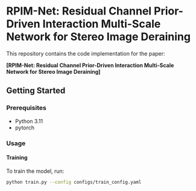 # RPIM-Net: Residual Channel Prior-Driven Interaction Multi-Scale Network for Stereo Image Deraining

This repository contains the code implementation for the paper:

**[RPIM-Net: Residual Channel Prior-Driven Interaction Multi-Scale Network for Stereo Image Deraining]**  
## Getting Started

### Prerequisites

- Python 3.11
- pytorch

### Usage

#### Training

To train the model, run:

```bash
python train.py --config configs/train_config.yaml
```

